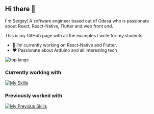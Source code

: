 ## Hi there 👋 

I'm Sergey! A software engineer based out of Odesa who is passionate about React, React-Native, Flutter and web front end. 

This is my GitHub page with all the examples I write for my students.

- 🔭 I’m currently working on React-Native and Flutter.
- ❤️ Passionate about Arduino and all interesting tech

![top langs](https://github-readme-stats.vercel.app/api/top-langs?username=serserch&show_icons=true&locale=en&layout=compact)

### Currently working with

[![My Skills](https://skillicons.dev/icons?i=js,react,redux,flutter,dart,regex,sentry,androidstudio,idea,arduino,git,gitlab,github&perline=5)](https://skillicons.dev)

### Previously worked with

[![My Previous Skills](https://skillicons.dev/icons?i=html,css,pug,sass,materialui,bootstrap,jquery,webpack,gulp,nodejs,php,wordpress,postman,gcp,firebase,figma,ps&perline=5)](https://skillicons.dev)
